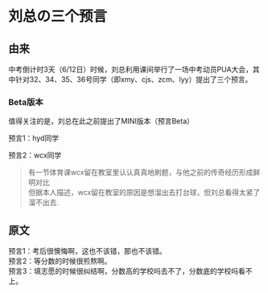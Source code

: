 # 刘总の三个预言

##  由来

中考倒计时3天（6/12日）时候，刘总利用课间举行了一场中考动员PUA大会，其中针对32、34、35、36号同学（即xmy、cjs、zcm、lyy）提出了三个预言。

### Beta版本

值得关注的是，刘总在此之前提出了MINI版本（预言Beta）

预言1：hyd同学

预言2：wcx同学

> 有一节体育课wcx留在教室里认认真真地刷题，与他之前的传奇经历形成鲜明对比  
> 但据本人描述，wcx留在教室的原因是想溜出去打台球，但刘总看得太紧了溜不出去.

##  原文
预言1：考后很懊悔啊，这也不该错，那也不该错。  
预言2：等分数的时候很煎熬啊。  
预言3：填志愿的时候很纠结啊，分数高的学校吗去不了，分数底的学校吗看不上。  

